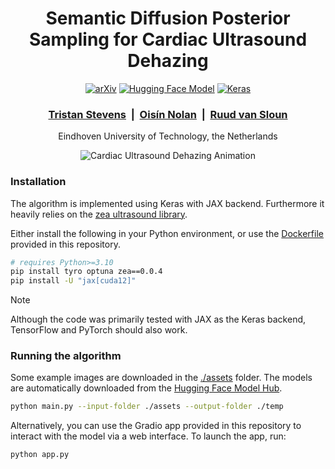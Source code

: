 <div align="center">
	<h1>Semantic Diffusion Posterior Sampling for Cardiac Ultrasound Dehazing</h1>
	<p>
		<a href="https://arxiv.org/abs/0000.0000"><img src="https://img.shields.io/badge/arXiv-0000.0000-b31b1b.svg?logo=arXiv" alt="arXiv"></a>
		<a href="https://huggingface.co/collections/tristan-deep/semantic-diffusion-posterior-sampling-for-cardiac-ultrasound-68a70559a7f719c7e6bd5788"><img src="https://img.shields.io/badge/🤗%20Hugging%20Face-Model-orange" alt="Hugging Face Model"></a>
		<a href="https://keras.io/"><img src="https://img.shields.io/badge/Keras-EE4C2C?logo=keras&logoColor=white" alt="Keras"></a>
	</p>
		<h3>
			<a href="https://tristan-deep.github.io/">Tristan Stevens</a> &nbsp;|&nbsp;
			<a href="https://oisinnolan.github.io/">Oisín Nolan</a> &nbsp;|&nbsp;
			<a href="https://www.tue.nl/en/research/researchers/ruud-van-sloun">Ruud van Sloun</a>
		</h3>
	<p>Eindhoven University of Technology, the Netherlands</p>
</div>

<p align="center">
	<img src="https://github.com/tristan-deep/semantic-diffusion-echo-dehazing/raw/main/paper/animation.gif" alt="Cardiac Ultrasound Dehazing Animation" style="max-width: 100%; height: auto;">
</p>

### Installation

The algorithm is implemented using Keras with JAX backend. Furthermore it heavily relies on the [zea ultrasound library](https://github.com/tue-bmd/zea).

Either install the following in your Python environment, or use the [Dockerfile](./Dockerfile) provided in this repository.

```bash
# requires Python>=3.10
pip install tyro optuna zea==0.0.4
pip install -U "jax[cuda12]"
```

> [!NOTE]
> Although the code was primarily tested with JAX as the Keras backend, TensorFlow and PyTorch should also work.

### Running the algorithm

Some example images are downloaded in the [./assets](./assets) folder. The models are automatically downloaded from the [Hugging Face Model Hub](https://huggingface.co/collections/tristan-deep/semantic-diffusion-posterior-sampling-for-cardiac-ultrasound-68a70559a7f719c7e6bd5788).

```bash
python main.py --input-folder ./assets --output-folder ./temp
```

Alternatively, you can use the Gradio app provided in this repository to interact with the model via a web interface. To launch the app, run:

```bash
python app.py
```
